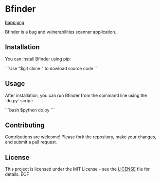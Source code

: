 # Bfinder
[bapp.png](https://github.com/ministerko/Bfinder/blob/main/bapp.png)


Bfinder is a bug and vulnerabilities scanner application.

## Installation

You can install Bfinder using pip:

\`\`\`Use "$git clone <repository>" to dowload source code
\`\`\`

## Usage

After installation, you can run Bfinder from the command line using the \`do.py\` script:

\`\`\`bash
$python do.py
\`\`\`

## Contributing

Contributions are welcome! Please fork the repository, make your changes, and submit a pull request.

## License

This project is licensed under the MIT License - see the [LICENSE](LICENSE) file for details.
EOF
